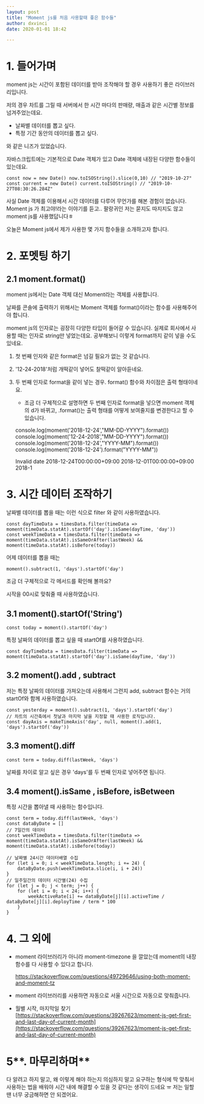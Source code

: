 ```yaml
---
layout: post
title: "Moment js를 처음 사용할때 좋은 함수들"
author: dxvinci
date: 2020-01-01 18:42

---
```








# **1. 들어가며**

moment js는 시간이 포함된 데이터를 받아 조작해야 할 경우 사용하기 좋은 라이브러리입니다. 

저의 경우 차트를 그릴 때 서버에서 한 시간 마다의 판매량, 매출과 같은 시간별 정보를 넘겨주었는데요.

- 날짜별 데이터를 뽑고 싶다.
- 특정 기간 동안의 데이터를 뽑고 싶다.

와 같은 니즈가 있었습니다.

자바스크립트에는 기본적으로 Date 객체가 있고 Date 객체에 내장된 다양한 함수들이 있는데요.

    const now = new Date() now.toISOString().slice(0,10) // "2019-10-27" const current = new Date() current.toISOString() // "2019-10-27T08:30:26.284Z"

사실 Date 객체를 이용해서 시간 데이터를 다루어 무언가를 해본 경험이 없습니다. Moment js 가 최고야!라는 이야기를 듣고.. 팔랑귀인 저는 묻지도 따지지도 않고 moment js를 사용했답니다ㅎ

오늘은 Moment js에서 제가 사용한 몇 가지 함수들을 소개하고자 합니다.

# **2. 포멧팅 하기**

## **2.1 moment.format()**

moment js에서는 Date 객체 대신 Moment라는 객체를 사용합니다. 

날짜를 콘솔에 출력하기 위해서는 Moment 객체를 format()이라는 함수를 사용해주어야 합니다.

moment js의 인자로는 굉장히 다양한 타입이 들어갈 수 있습니다. 실제로 회사에서 사용할 때는 인자로 string만 넣었는데요. 공부해보니 이렇게 format까지 같이 넣을 수도 있네요.

1. 첫 번째 인자와 같은 format은 넘길 필요가 없는 것 같습니다.
2. '12-24-2018'처럼 개떡같이 넣어도 찰떡같이 알아듣네요.
3. 두 번째 인자로 format을 같이 넣는 경우. format() 함수와 차이점은 출력 형태이네요.
    - 조금 더 구체적으로 설명하면 두 번째 인자로 format을 넣으면 moment 객체의 d가 바뀌고, .format()는 출력 형태를 어떻게 보여줄지를 변경한다고 할 수 있습니다.

    console.log(moment('2018-12-24',"MM-DD-YYYY").format())
    console.log(moment('12-24-2018',"MM-DD-YYYY").format())
    console.log(moment('2018-12-24',"YYYY-MM").format()) 
    console.log(moment('2018-12-24').format("YYYY-MM"))
    
    Invalid date 
    2018-12-24T00:00:00+09:00 
    2018-12-01T00:00:00+09:00 
    2018-1

# **3. 시간 데이터 조작하기**

날짜별 데이터를 뽑을 때는 이런 식으로 filter 와 같이 사용하였습니다.

    const dayTimeData = timesData.filter(timeData => moment(timeData.statAt).startOf('day').isSame(dayTime, 'day')) 
    const weekTimeData = timesData.filter(timeData => moment(timeData.statAt).isSameOrAfter(lastWeek) && moment(timeData.statAt).isBefore(today))

어제 데이터를 뽑을 때는

    moment().subtract(1, 'days').startOf('day')

조금 더 구체적으로 각 메서드를 확인해 볼까요?

시작을 00시로 맞춰줄 때 사용하였습니다.

## **3.1 moment().startOf('String')**

    const today = moment().startOf('day')

특정 날짜의 데이터를 뽑고 싶을 때 startOf를 사용하였습니다.

    const dayTimeData = timesData.filter(timeData => moment(timeData.statAt).startOf('day').isSame(dayTime, 'day'))

## **3.2 moment().add , subtract**

저는 특정 날짜의 데이터를 가져오는데 사용해서 그런지 add, subtract 함수는 거의 startOf와 함께 사용하였습니다.

    const yesterday = moment().subtract(1, 'days').startOf('day') 
    // 차트의 시간축에서 첫날과 마지막 날을 지정할 때 사용한 로직입니다. 
    const dayAxis = makeTimeAxis('day', null, moment().add(1, 'days').startOf('day'))

## **3.3 moment().diff**

    const term = today.diff(lastWeek, 'days')

날짜를 차이로 알고 싶은 경우 'days'를 두 번째 인자로 넣어주면 됩니다.

## **3.4 moment().isSame , isBefore, isBetween**

특정 시간을 뽑아낼 때 사용하는 함수입니다.

    const term = today.diff(lastWeek, 'days')
    const dataByDate = []
    // 7일간의 데이터
    const weekTimeData = timesData.filter(timeData => moment(timeData.statAt).isSameOrAfter(lastWeek) && moment(timeData.statAt).isBefore(today))
    
    // 날짜별 24시간 데이터배열 수집
    for (let i = 0; i < weekTimeData.length; i += 24) {
        dataByDate.push(weekTimeData.slice(i, i + 24))
    }
    // 일주일간의 데이터 시간별(24) 수집
    for (let j = 0; j < term; j++) {
        for (let i = 0; i < 24; i++) {
            weekActiveRate[i] += dataByDate[j][i].activeTime / dataByDate[j][i].deployTime / term * 100
        }
    }

# 4. **그 외에**

- moment 라이브러리가 아니라 moment-timezone 을 깔았는데 moment의 내장 함수를 다 사용할 수 있다고 합니다.

    https://stackoverflow.com/questions/49729646/using-both-moment-and-moment-tz

- moment 라이브러리를 사용하면 자동으로 서울 시간으로 자동으로 맞춰줍니다.
- 월별 시작, 마지막일 찾기 [https://stackoverflow.com/questions/39267623/moment-js-get-first-and-last-day-of-current-month](https://stackoverflow.com/questions/39267623/moment-js-get-first-and-last-day-of-current-month)

# 5**. 마무리하며**

다 알려고 하지 말고, 왜 이렇게 해야 하는지 의심하지 말고 요구하는 형식에 딱 맞춰서 사용하는 법을 배워야 시간 내에 해결할 수 있을 것 같다는 생각이 드네요 ㅠ 저는 일할 땐 너무 궁금해하면 안 되겠어요.